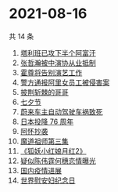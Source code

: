 # 2021-08-16

共 14 条

<!-- BEGIN -->
<!-- 最后更新时间 Mon Aug 16 2021 08:41:16 GMT+0800 (China Standard Time) -->

1. [塔利班已攻下半个阿富汗](https://www.zhihu.com/search?q=塔利班)
1. [张哲瀚被中演协从业抵制](https://www.zhihu.com/search?q=张哲瀚)
1. [霍尊将告别演艺工作](https://www.zhihu.com/search?q=霍尊)
1. [警方通报阿里女员工被侵害案](https://www.zhihu.com/search?q=阿里女员工)
1. [披荆斩棘的哥哥](https://www.zhihu.com/search?q=披荆斩棘的哥哥)
1. [七夕节](https://www.zhihu.com/search?q=七夕)
1. [蔚来车主自动驾驶车祸致死](https://www.zhihu.com/search?q=蔚来)
1. [日本投降 76 周年](https://www.zhihu.com/search?q=日本投降)
1. [阿怀抄袭](https://www.zhihu.com/search?q=阿怀)
1. [魔道祖师第三集](https://www.zhihu.com/search?q=魔道祖师)
1. [《狐妖小红娘月红2》](https://www.zhihu.com/search?q=狐妖小红娘)
1. [疑似陈伟霆何穗恋情曝光](https://www.zhihu.com/search?q=陈伟霆何穗)
1. [国内疫情进展](https://www.zhihu.com/search?q=国内疫情)
1. [世界慰安妇纪念日](https://www.zhihu.com/search?q=慰安妇纪念日)

<!-- END -->
